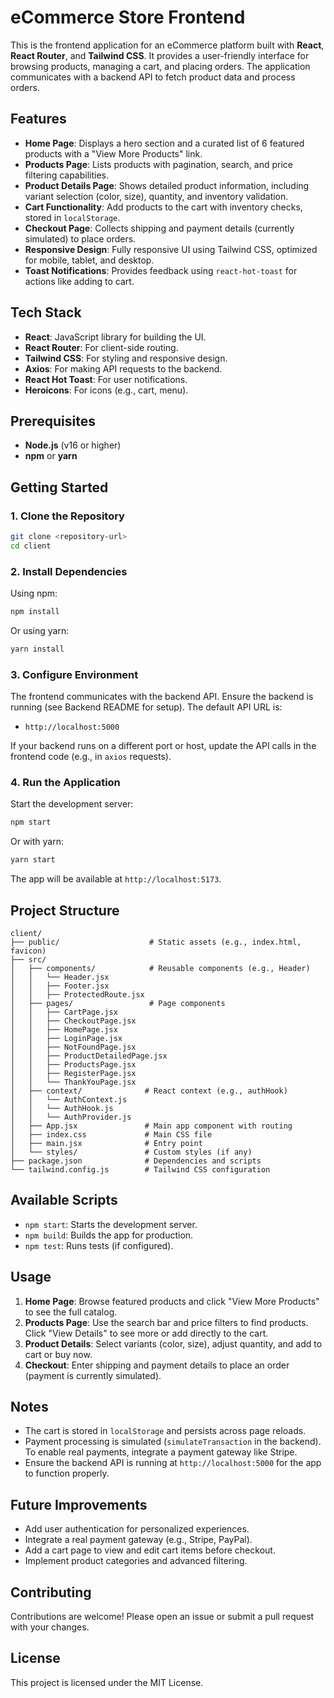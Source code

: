
# eCommerce Store Frontend
This is the frontend application for an eCommerce platform built with **React**, **React Router**, and **Tailwind CSS**. It provides a user-friendly interface for browsing products, managing a cart, and placing orders. The application communicates with a backend API to fetch product data and process orders.

## Features
- **Home Page**: Displays a hero section and a curated list of 6 featured products with a "View More Products" link.
- **Products Page**: Lists products with pagination, search, and price filtering capabilities.
- **Product Details Page**: Shows detailed product information, including variant selection (color, size), quantity, and inventory validation.
- **Cart Functionality**: Add products to the cart with inventory checks, stored in `localStorage`.
- **Checkout Page**: Collects shipping and payment details (currently simulated) to place orders.
- **Responsive Design**: Fully responsive UI using Tailwind CSS, optimized for mobile, tablet, and desktop.
- **Toast Notifications**: Provides feedback using `react-hot-toast` for actions like adding to cart.

## Tech Stack
- **React**: JavaScript library for building the UI.
- **React Router**: For client-side routing.
- **Tailwind CSS**: For styling and responsive design.
- **Axios**: For making API requests to the backend.
- **React Hot Toast**: For user notifications.
- **Heroicons**: For icons (e.g., cart, menu).

## Prerequisites
- **Node.js** (v16 or higher)
- **npm** or **yarn**

## Getting Started

### 1. Clone the Repository
```bash
git clone <repository-url>
cd client
```

### 2. Install Dependencies
Using npm:
```bash
npm install
```
Or using yarn:
```bash
yarn install
```

### 3. Configure Environment
The frontend communicates with the backend API. Ensure the backend is running (see Backend README for setup). The default API URL is:
- `http://localhost:5000`

If your backend runs on a different port or host, update the API calls in the frontend code (e.g., in `axios` requests).

### 4. Run the Application
Start the development server:
```bash
npm start
```
Or with yarn:
```bash
yarn start
```

The app will be available at `http://localhost:5173`.

## Project Structure
```
client/
├── public/                    # Static assets (e.g., index.html, favicon)
├── src/
│   ├── components/            # Reusable components (e.g., Header)
│   │   └── Header.jsx
│   │   ├── Footer.jsx
│   │   ├── ProtectedRoute.jsx
│   ├── pages/                 # Page components
│   │   ├── CartPage.jsx
│   │   ├── CheckoutPage.jsx
│   │   ├── HomePage.jsx
│   │   ├── LoginPage.jsx
│   │   ├── NotFoundPage.jsx
│   │   ├── ProductDetailedPage.jsx
│   │   ├── ProductsPage.jsx
│   │   ├── RegisterPage.jsx
│   │   └── ThankYouPage.jsx
│   ├── context/              # React context (e.g., authHook)
│   │   └── AuthContext.js
│   │   └── AuthHook.js
│   │   └── AuthProvider.js
│   ├── App.jsx               # Main app component with routing
│   ├── index.css             # Main CSS file
│   ├── main.jsx              # Entry point
│   └── styles/               # Custom styles (if any)
├── package.json              # Dependencies and scripts
└── tailwind.config.js        # Tailwind CSS configuration
```

## Available Scripts
- `npm start`: Starts the development server.
- `npm build`: Builds the app for production.
- `npm test`: Runs tests (if configured).

## Usage
1. **Home Page**: Browse featured products and click "View More Products" to see the full catalog.
2. **Products Page**: Use the search bar and price filters to find products. Click "View Details" to see more or add directly to the cart.
3. **Product Details**: Select variants (color, size), adjust quantity, and add to cart or buy now.
4. **Checkout**: Enter shipping and payment details to place an order (payment is currently simulated).

## Notes
- The cart is stored in `localStorage` and persists across page reloads.
- Payment processing is simulated (`simulateTransaction` in the backend). To enable real payments, integrate a payment gateway like Stripe.
- Ensure the backend API is running at `http://localhost:5000` for the app to function properly.

## Future Improvements
- Add user authentication for personalized experiences.
- Integrate a real payment gateway (e.g., Stripe, PayPal).
- Add a cart page to view and edit cart items before checkout.
- Implement product categories and advanced filtering.

## Contributing
Contributions are welcome! Please open an issue or submit a pull request with your changes.

## License
This project is licensed under the MIT License.
```

